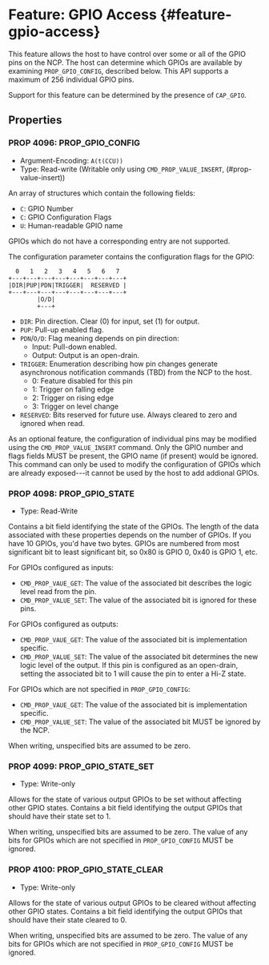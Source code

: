 # Feature: GPIO Access {#feature-gpio-access}

This feature allows the host to have control over some or all of the
GPIO pins on the NCP. The host can determine which GPIOs are available
by examining `PROP_GPIO_CONFIG`, described below. This API supports a
maximum of 256 individual GPIO pins.

Support for this feature can be determined by the presence of `CAP_GPIO`.

## Properties ##

### PROP 4096: PROP\_GPIO\_CONFIG ###

*   Argument-Encoding: `A(t(CCU))`
*   Type: Read-write (Writable only using `CMD_PROP_VALUE_INSERT`,
    (#prop-value-insert))

An array of structures which contain the following fields:

*   `C`: GPIO Number
*   `C`: GPIO Configuration Flags
*   `U`: Human-readable GPIO name

GPIOs which do not have a corresponding entry are not supported.

The configuration parameter contains the configuration flags for the
GPIO:

      0   1   2   3   4   5   6   7
    +---+---+---+---+---+---+---+---+
    |DIR|PUP|PDN|TRIGGER|  RESERVED |
    +---+---+---+---+---+---+---+---+
            |O/D|
            +---+

*   `DIR`: Pin direction. Clear (0) for input, set (1) for output.
*   `PUP`: Pull-up enabled flag.
*   `PDN`/`O/D`: Flag meaning depends on pin direction:
    *   Input: Pull-down enabled.
    *   Output: Output is an open-drain.
*   `TRIGGER`: Enumeration describing how pin changes generate
    asynchronous notification commands (TBD) from the NCP to the host.
    *   0: Feature disabled for this pin
    *   1: Trigger on falling edge
    *   2: Trigger on rising edge
    *   3: Trigger on level change
*   `RESERVED`: Bits reserved for future use. Always cleared to zero
    and ignored when read.

As an optional feature, the configuration of individual pins may be
modified using the `CMD_PROP_VALUE_INSERT` command. Only the GPIO
number and flags fields MUST be present, the GPIO name (if present)
would be ignored. This command can only be used to modify the
configuration of GPIOs which are already exposed---it cannot be used
by the host to add addional GPIOs.

### PROP 4098: PROP\_GPIO\_STATE ###

*   Type: Read-Write

Contains a bit field identifying the state of the GPIOs. The length of
the data associated with these properties depends on the number of
GPIOs. If you have 10 GPIOs, you'd have two bytes. GPIOs are numbered
from most significant bit to least significant bit, so 0x80 is GPIO 0,
0x40 is GPIO 1, etc.

For GPIOs configured as inputs:

*   `CMD_PROP_VAUE_GET`: The value of the associated bit describes the
    logic level read from the pin.
*   `CMD_PROP_VALUE_SET`: The value of the associated bit is ignored
    for these pins.

For GPIOs configured as outputs:

*   `CMD_PROP_VAUE_GET`: The value of the associated bit is
    implementation specific.
*   `CMD_PROP_VALUE_SET`: The value of the associated bit determines
    the new logic level of the output. If this pin is configured as an
    open-drain, setting the associated bit to 1 will cause the pin to
    enter a Hi-Z state.

For GPIOs which are not specified in `PROP_GPIO_CONFIG`:

*   `CMD_PROP_VAUE_GET`: The value of the associated bit is
    implementation specific.
*   `CMD_PROP_VALUE_SET`: The value of the associated bit MUST be
    ignored by the NCP.

When writing, unspecified bits are assumed to be zero.

### PROP 4099: PROP\_GPIO\_STATE\_SET ###

*   Type: Write-only

Allows for the state of various output GPIOs to be set without
affecting other GPIO states. Contains a bit field identifying the
output GPIOs that should have their state set to 1.

When writing, unspecified bits are assumed to be zero. The value of
any bits for GPIOs which are not specified in `PROP_GPIO_CONFIG` MUST
be ignored.

### PROP 4100: PROP\_GPIO\_STATE\_CLEAR ###

*   Type: Write-only

Allows for the state of various output GPIOs to be cleared without
affecting other GPIO states. Contains a bit field identifying the
output GPIOs that should have their state cleared to 0.

When writing, unspecified bits are assumed to be zero. The value of
any bits for GPIOs which are not specified in `PROP_GPIO_CONFIG` MUST
be ignored.
